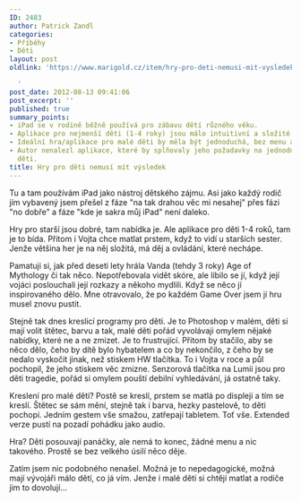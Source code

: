 ```yaml
---
ID: 2483
author: Patrick Zandl
categories:
- Příběhy
- Děti
layout: post
oldlink: 'https://www.marigold.cz/item/hry-pro-deti-nemusi-mit-vysledek

  '
post_date: 2012-08-13 09:41:06
post_excerpt: ''
published: true
summary_points:
- iPad se v rodině běžně používá pro zábavu dětí různého věku.
- Aplikace pro nejmenší děti (1-4 roky) jsou málo intuitivní a složité.
- Ideální hra/aplikace pro malé děti by měla být jednoduchá, bez menu a konců.
- Autor nenalezl aplikace, které by splňovaly jeho požadavky na jednoduchost pro malé
  děti.
title: Hry pro děti nemusí mít výsledek
---
```


<p> Tu a tam používám iPad jako nástroj dětského zájmu. Asi jako každý rodič jím vybavený jsem přešel z fáze "na tak drahou věc mi nesahej" přes fázi "no dobře" a fáze "kde je sakra můj iPad" není daleko.</p>


<p>Hry pro starší jsou dobré, tam nabídka je. Ale aplikace pro děti 1-4 roků, tam je to bída. Přitom i Vojta chce matlat prstem, když to vidí u starších sester. Jenže většina her je na něj složitá, má děj a ovládání, které nechápe.</p>
<p>Pamatuji si, jak před deseti lety hrála Vanda (tehdy 3 roky) Age of Mythology či tak něco. Nepotřebovala vidět skóre, ale líbilo se jí, když její vojáci poslouchali její rozkazy a někoho mydlili. Když se něco jí inspirovaného dělo. Mne otravovalo, že po každém Game Over jsem jí hru musel znovu pustit. </p>
<p>Stejně tak dnes kreslicí programy pro děti. Je to Photoshop v malém, děti si mají volit štětec, barvu a tak, malé děti pořád vyvolávaji omylem nějaké nabídky, které ne a ne zmizet. Je to frustrující. Přitom by stačilo, aby se něco dělo, čeho by dítě bylo hybatelem a co by nekončilo, z čeho by se nedalo vyskočit jinak, než stiskem HW tlačítka. To i Vojta v roce a půl pochopil, že jeho stiskem věc zmizne. Senzorová tlačitka na Lumii jsou pro děti tragedie, pořád si omylem pouští debilní vyhledávání, já ostatně taky.</p>
<p>Kreslení pro malé děti? Postě se kreslí, prstem se matlá po displeji a tím se kreslí. Štětec se sám mění, stejně tak i barva, hezky pastelově, to děti pochopí. Jedním gestem vše smažou, zatřepají tabletem. Toť vše. Extended verze pustí na pozadí pohádku jako audio.</p>
<p>Hra? Děti posouvají panáčky, ale nemá to konec, žádné menu a nic takového. Prostě se bez velkého úsilí něco děje. </p>
<p>Zatím jsem nic podobného nenašel. Možná je to nepedagogické, možná mají vývojáři málo dětí, co já vím. Jenže i malé děti si chtějí matlat a rodiče jim to dovolují...</p>
<p>&nbsp;</p>